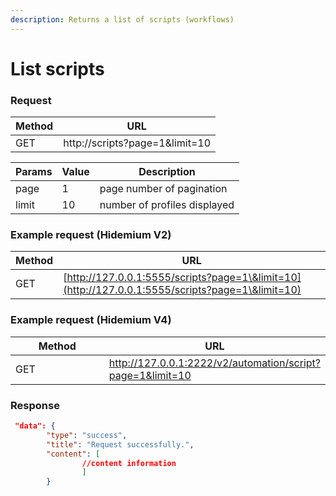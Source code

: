 ```yaml
---
description: Returns a list of scripts (workflows)
---
```


# List scripts

### Request

| Method | URL                             |
| ------ | ------------------------------- |
| GET    | http://scripts?page=1\&limit=10 |

| Params | Value | Description                  |
| ------ | ----- | ---------------------------- |
| page   | 1     | page number of pagination    |
| limit  | 10    | number of profiles displayed |

### Example request (Hidemium V2)

| Method | URL                                                                                              |
| ------ | ------------------------------------------------------------------------------------------------ |
| GET    | [http://127.0.0.1:5555/scripts?page=1\&limit=10](http://127.0.0.1:5555/scripts?page=1\&limit=10) |

### Example request (Hidemium V4)

<table><thead><tr><th width="184">Method</th><th>URL</th></tr></thead><tbody><tr><td>GET</td><td><a href="http://127.0.0.1:2222/v2/automation/script?page=1&#x26;limit=10">http://127.0.0.1:2222/v2/automation/script?page=1&#x26;limit=10</a></td></tr></tbody></table>

### **Response**

```json
 "data": {
        "type": "success",
        "title": "Request successfully.",
        "content": [
                //content information 
                ]
        }
```
